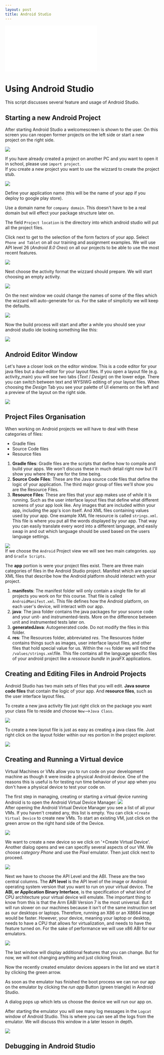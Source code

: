 ```yaml
---
layout: post
title: Android Studio
---
```

![Home](../README.md)

# Using Android Studio

This script discusses several feature and usage of Android Studio.

## Starting a new Android Project
After starting Android Studio a welcomescreen is shown to the user. On this screen you can reopen former projects on the left side or start a new project on the right side.

![](assets/010_Using_Android_Studio-6b1f135b.png)

If you have already created a project on another PC and you want to open it in school, please use `import project`.  
If you create a new project you want to use the wizzard to create the project stub.

![](assets/010_Using_Android_Studio-59438fd2.png)

Define your application name (this will be the name of your app if you deploy to google play store).

Use a domain name for `company domain`. This doesn't have to be a real domain but will effect your package structure later on.

The field `Project location` is the directory into which android studio will put all the project files.

Click next to get to the selection of the form factors of your app. Select `Phone and Tablet` on all our training and assignment examples. We will use API level 26 (_Android 8.0 Oreo_) on all our projects to be able to use the most recent features.

![](assets/010_Using_Android_Studio-7b652617.png)

Next choose the activity format the wizzard should prepare. We will start choosing an empty activity.

![](assets/010_Using_Android_Studio-82b62079.png)

On the next window we could change the names of some of the files which the wizzard will auto-generate for us. For the sake of simplicity we will keep the defaults.

![](assets/010_Using_Android_Studio-a77e64c1.png)

Now the build process will start and after a while you should see your android studio ide looking something like this:

![](assets/010_Using_Android_Studio-fd137914.png)

## Android Editor Window

Let's have a closer look on the editor window. This is a code editor for your java files but a dual-editor for your layout files. If you open a layout file (e.g. activity_main) you will see two tabs (_Text_ / _Design_) on the lower edge. There you can switch between text and WYSIWG editing of your layout files. When choosing the _Design_ Tab you see your palette of UI elements on the left and a preview of the layout on the right side.

![](assets/010_Using_Android_Studio-0fef02e7.png)

## Project Files Organisation

When working on Android projects we will have to deal with these categories of files:

 - Gradle files
 - Source Code files
 - Resource files

1. __Gradle files__: Gradle files are the scripts that define how to compile and build your apps. We won't discuss these in much detail right now but I'll show you where they are for the time being.
1. __Source Code Files__: These are the Java source code files that define the logic of your application. The third major group of files we'll show you are the Resource Files.
1. __Resource Files__: These are files that your app makes use of while it is running. Such as the user interface layout files that define what different screens of your app look like. Any images that are included within your app, including the app's icon itself. And XML files containing values used by your app. One example XML file resource is called `strings.xml`. This file is where you put all the words displayed by your app. That way you can easily translate every word into a different language, and easily swap in and out which language should be used based on the users language settings.

![](assets/010_Using_Android_Studio-c127b03d.png)   
If we choose the `Android` Project view we will see two main categories. `app` and `Gradle Scripts`.

The __app__ portion is were your project files exist. There are three main categories of files in the Android Studio project. Manifest which are special XML files that describe how the Android platform should interact with your project.

1. __manifests__:  The manifest folder will only contain a single file for all projects you work on for this course. That file is called `AndroidManifest.xml`. This file defines how the Android platform, on each user's device, will interact with our app.
1. __java__: The java folder contains the java packages for your source code and your unit- and instrumented-tests. More on the difference between unit and instrumented tests later on.
1. __generatedJava__: Autogenerated code. Do not modify the files in this folder.  
1. __res__: The Resources folder, abbreviated _res_. The Resources folder contains things such as images, user interface layout files, and other files that hold special value for us. Within the `res` folder we will find the `/values/strings.xml`file. This file contains all the language specific files of your android project like a _ressouce bundle_ in javaFX applications.

## Creating and Editing Files in Android Projects

Android Studio has two main sets of files that you will edit. __Java source code files__ that contain the logic of your app. And __resource files__, such as the user interface layout files.

To create a new java activity file just right click on the package you want your class file to reside and choose `New`-->`Java Class`.

![](assets/010_Using_Android_Studio-5e849906.png)

To create a new layout file is just as easy as creating a java class file. Just right click on the layout folder within our res portion in the project explorer.

![](assets/010_Using_Android_Studio-1a22b2bf.png)

## Creating and Running a Virtual device
Virtual Machines or VMs allow you to run code on your development machine as though it were inside a physical Android device. One of the reasons this is useful is for testing run time behavior of your app when you don't have a physical device to test your code on.

The first step in managing, creating or starting a virtual device running Android is to open the Android Virtual Device Manager:
![](assets/010_Using_Android_Studio-4cd72670.png)  
After opening the Android Virtual Device Manager you see a list of all your VMs. If you haven't created any, this list is empty. You can click `+Create Virtual Device` to create new VMs. To start an existing VM, just click on the green arrow on the right hand side of the Device.

![](assets/010_Using_Android_Studio-e2fffe54.png)

We want to create a new device so we click on '+Create Virtual Device'. Another dialog opens and we can specifiy several aspects of our VM. We choose _category Phone_ and use the _Pixel_ emulator. Then just click next to proceed.

![](assets/010_Using_Android_Studio-99ef73af.png)

Next we have to choose the API Level and the ABI. These are the two central columns. The __API level__ is the API level of the image or Android operating system version that you want to run on your virtual device. The __ABI, or Application Binary Interface__, is the specification of what kind of CPU architecture your virtual device will emulate. The important thing to know from this is that the Arm EABI Version 7 is the most universal. But it will run slower on our machines because it isn't of the same instruction set as our desktops or laptops. Therefore, running an X86 or an X8664 image would be faster. However, your device, meaning your laptop or desktop, needs to have a CPU that allows for virtualization, and needs to have the feature turned on. For the sake of performance we will use x86 ABI for our emulators.

![](assets/010_Using_Android_Studio-2d46e724.png)

The last window will display additional features that you can change. But for now, we will not changing anything and just clicking finish.

Now the recently created emulator devices appears in the list and we start it by clicking the green arrow.

As soon as the emulator has finished the boot process we can run our app on the emulator by clicking the _run app_ Button (green triangle) in Android Studio.

A dialog pops up which lets us choose the device we will run our app on.

After starting the emulator you will see many log messages in the `Logcat` window of Android Studio. This is where you can see all the logs from the emulator. We will discuss this window in a later lesson in depth.

![](assets/010_Using_Android_Studio-83e98955.png)

## Debugging in Android Studio  
